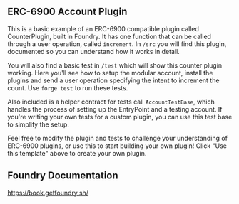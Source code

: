 ## ERC-6900 Account Plugin

This is a basic example of an ERC-6900 compatible plugin called CounterPlugin, built in Foundry. It has one function that can be called through a user operation, called `increment`. In `/src` you will find this plugin, documented so you can understand how it works in detail.

You will also find a basic test in `/test` which will show this counter plugin working. Here you'll see how to setup the modular account, install the plugins and send a user operation specifying the intent to increment the count. Use `forge test` to run these tests.

Also included is a helper contract for tests call `AccountTestBase`, which handles the process of setting up the EntryPoint and a testing account. If you're writing your own tests for a custom plugin, you can use this test base to simplify the setup.

Feel free to modify the plugin and tests to challenge your understanding of ERC-6900 plugins, or use this to start building your own plugin! Click "Use this template" above to create your own plugin.

## Foundry Documentation

https://book.getfoundry.sh/
